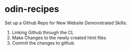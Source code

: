 # odin-recipes
Set up a Github Repo for New Website 
Demonstrated Skills:
1. Linking Github through the CL
2. Make Changes to the newly created html files
3. Commit the changes to github